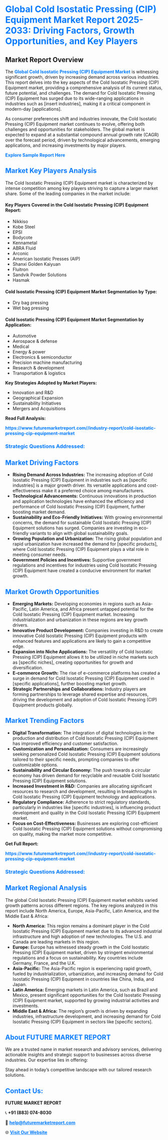<h1 style="color: #007BFF;">Global Cold Isostatic Pressing (CIP) Equipment Market Report 2025-2033: Driving Factors, Growth Opportunities, and Key Players</h1>

<section id="overview">
<h2>Market Report Overview</h2>
<p>The <a href="https://www.futuremarketreport.com//industry-report/cold-isostatic-pressing-cip-equipment-market" style="color: #007BFF; text-decoration: none;"><strong>Global Cold Isostatic Pressing (CIP) Equipment Market</strong></a> is witnessing significant growth, driven by increasing demand across various industries. This report delves into the key aspects of the Cold Isostatic Pressing (CIP) Equipment market, providing a comprehensive analysis of its current status, future potential, and challenges. The demand for Cold Isostatic Pressing (CIP) Equipment has surged due to its wide-ranging applications in industries such as [insert industries], making it a critical component in modern-day [applications].</p>
<p>As consumer preferences shift and industries innovate, the Cold Isostatic Pressing (CIP) Equipment market continues to evolve, offering both challenges and opportunities for stakeholders. The global market is expected to expand at a substantial compound annual growth rate (CAGR) over the forecast period, driven by technological advancements, emerging applications, and increasing investments by major players.</p>
</section>

<section id="overview">
<p><a href="https://www.futuremarketreport.com//request-sample/reportId=45491" style="color: #007BFF; text-decoration: none;"><strong>Explore Sample Report Here</strong></a></p>
</section>

<section id="key-players">
<h2 style="color: #007BFF;">Market Key Players Analysis</h2>
<p>The Cold Isostatic Pressing (CIP) Equipment market is characterized by intense competition among key players striving to capture a larger market share. Some of the leading companies in the market include:</p>
<h4>Key Players Covered in the Cold Isostatic Pressing (CIP) Equipment Report:</h4>
<ul><li>Nikkiso</li><li>Kobe Steel</li><li>EPSI</li><li>Bodycote</li><li>Kennametal</li><li>ABRA Fluid</li><li>Arconic</li><li>American Isostatic Presses (AIP)</li><li>Shanxi Golden Kaiyuan</li><li>Fluitron</li><li>Sandvik Powder Solutions</li><li>Hasmak</li></ul>
<h4>Cold Isostatic Pressing (CIP) Equipment Market Segmentation by Type:</h4>
<ul><li>Dry bag pressing</li><li>Wet bag pressing</li></ul>

<h4>Cold Isostatic Pressing (CIP) Equipment Market Segmentation by Application:</h4>
<ul><li>Automotive</li><li>Aerospace &amp; defense</li><li>Medical</li><li>Energy &amp; power</li><li>Electronics &amp; semiconductor</li><li>Precision machine manufacturing</li><li>Research &amp; development</li><li>Transportation &amp; logistics</li></ul>
<p><strong>Key Strategies Adopted by Market Players:</strong></p>
<ul>
<li>Innovation and R&D</li>
<li>Geographical Expansion</li>
<li>Sustainability Initiatives</li>
<li>Mergers and Acquisitions</li>
</ul>
</section>

<section>
<p><strong>Read Full Analysis: </strong></p><a href="https://www.futuremarketreport.com//industry-report/cold-isostatic-pressing-cip-equipment-market" style="color: #007BFF; text-decoration: none;"><strong>https://www.futuremarketreport.com//industry-report/cold-isostatic-pressing-cip-equipment-market</strong></a>
<h3 style="color: #007BFF;">Strategic Questions Addressed:</h3>
</section>

<section id="driving-factors">
<h2 style="color: #007BFF;">Market Driving Factors</h2>
<ul>
<li><strong>Rising Demand Across Industries:</strong> The increasing adoption of Cold Isostatic Pressing (CIP) Equipment in industries such as [specific industries] is a major growth driver. Its versatile applications and cost-effectiveness make it a preferred choice among manufacturers.</li>
<li><strong>Technological Advancements:</strong> Continuous innovations in production and application technologies have enhanced the efficiency and performance of Cold Isostatic Pressing (CIP) Equipment, further boosting market demand.</li>
<li><strong>Sustainability and Eco-Friendly Initiatives:</strong> With growing environmental concerns, the demand for sustainable Cold Isostatic Pressing (CIP) Equipment solutions has surged. Companies are investing in eco-friendly variants to align with global sustainability goals.</li>
<li><strong>Growing Population and Urbanization:</strong> The rising global population and rapid urbanization have increased the demand for [specific products], where Cold Isostatic Pressing (CIP) Equipment plays a vital role in meeting consumer needs.</li>
<li><strong>Government Policies and Incentives:</strong> Supportive government regulations and incentives for industries using Cold Isostatic Pressing (CIP) Equipment have created a conducive environment for market growth.</li>
</ul>
</section>

<section id="growth-opportunities">
<h2 style="color: #007BFF;">Market Growth Opportunities</h2>
<ul>
<li><strong>Emerging Markets:</strong> Developing economies in regions such as Asia-Pacific, Latin America, and Africa present untapped potential for the Cold Isostatic Pressing (CIP) Equipment market. Increasing industrialization and urbanization in these regions are key growth drivers.</li>
<li><strong>Innovative Product Development:</strong> Companies investing in R&D to create innovative Cold Isostatic Pressing (CIP) Equipment products with enhanced features and applications are likely to gain a competitive edge.</li>
<li><strong>Expansion into Niche Applications:</strong> The versatility of Cold Isostatic Pressing (CIP) Equipment allows it to be utilized in niche markets such as [specific niches], creating opportunities for growth and diversification.</li>
<li><strong>E-commerce Growth:</strong> The rise of e-commerce platforms has created a surge in demand for Cold Isostatic Pressing (CIP) Equipment used in [specific applications], further boosting market growth.</li>
<li><strong>Strategic Partnerships and Collaborations:</strong> Industry players are forming partnerships to leverage shared expertise and resources, driving the development and adoption of Cold Isostatic Pressing (CIP) Equipment products globally.</li>
</ul>
</section>

<section id="trending-factors">
<h2 style="color: #007BFF;">Market Trending Factors</h2>
<ul>
<li><strong>Digital Transformation:</strong> The integration of digital technologies in the production and distribution of Cold Isostatic Pressing (CIP) Equipment has improved efficiency and customer satisfaction.</li>
<li><strong>Customization and Personalization:</strong> Consumers are increasingly seeking personalized Cold Isostatic Pressing (CIP) Equipment solutions tailored to their specific needs, prompting companies to offer customizable options.</li>
<li><strong>Sustainability and Circular Economy:</strong> The push towards a circular economy has driven demand for recyclable and reusable Cold Isostatic Pressing (CIP) Equipment solutions.</li>
<li><strong>Increased Investment in R&D:</strong> Companies are allocating significant resources to research and development, resulting in breakthroughs in Cold Isostatic Pressing (CIP) Equipment technology and applications.</li>
<li><strong>Regulatory Compliance:</strong> Adherence to strict regulatory standards, particularly in industries like [specific industries], is influencing product development and quality in the Cold Isostatic Pressing (CIP) Equipment market.</li>
<li><strong>Focus on Cost-Effectiveness:</strong> Businesses are exploring cost-efficient Cold Isostatic Pressing (CIP) Equipment solutions without compromising on quality, making the market more competitive.</li>
</ul>
</section>

<section>
<p><strong>Get Full Report: </strong></p><a href="https://www.futuremarketreport.com//industry-report/cold-isostatic-pressing-cip-equipment-market" style="color: #007BFF; text-decoration: none;"><strong>https://www.futuremarketreport.com//industry-report/cold-isostatic-pressing-cip-equipment-market</strong></a>
<h3 style="color: #007BFF;">Strategic Questions Addressed:</h3>
</section>


<section id="regional-analysis">
<h2 style="color: #007BFF;">Market Regional Analysis</h2>
<p>The global Cold Isostatic Pressing (CIP) Equipment market exhibits varied growth patterns across different regions. The key regions analyzed in this report include North America, Europe, Asia-Pacific, Latin America, and the Middle East & Africa:</p>
<ul>
<li><strong>North America:</strong> This region remains a dominant player in the Cold Isostatic Pressing (CIP) Equipment market due to its advanced industrial infrastructure and high adoption of new technologies. The U.S. and Canada are leading markets in this region.</li>
<li><strong>Europe:</strong> Europe has witnessed steady growth in the Cold Isostatic Pressing (CIP) Equipment market, driven by stringent environmental regulations and a focus on sustainability. Key countries include Germany, France, and the U.K.</li>
<li><strong>Asia-Pacific:</strong> The Asia-Pacific region is experiencing rapid growth, fueled by industrialization, urbanization, and increasing demand for Cold Isostatic Pressing (CIP) Equipment in countries like China, India, and Japan.</li>
<li><strong>Latin America:</strong> Emerging markets in Latin America, such as Brazil and Mexico, present significant opportunities for the Cold Isostatic Pressing (CIP) Equipment market, supported by growing industrial activities and investments.</li>
<li><strong>Middle East & Africa:</strong> The region’s growth is driven by expanding industries, infrastructure development, and increasing demand for Cold Isostatic Pressing (CIP) Equipment in sectors like [specific sectors].</li>
</ul>
</section>

<footer>
<h2 style="color: #007BFF;">About FUTURE MARKET REPORT</h2>
<p>We are a trusted name in market research and advisory services, delivering actionable insights and strategic support to businesses across diverse industries. Our expertise lies in offering:</p>

<p>Stay ahead in today’s competitive landscape with our tailored research solutions.</p>

<h2 style="color: #007BFF;">Contact Us:</h2>
<p><strong>FUTURE MARKET REPORT</strong></p>
<p>📞 <strong>+91 (883) 074-8030</strong></p>
<p>📧 <strong><a href="mailto:help@futuremarketreport.com" style="color: #007BFF;">help@futuremarketreport.com</a></strong></p>
<p>🌐 <strong><a href="https://www.futuremarketreport.com/" style="color: #007BFF;">Visit Our Website</a></strong></p>
</footer>